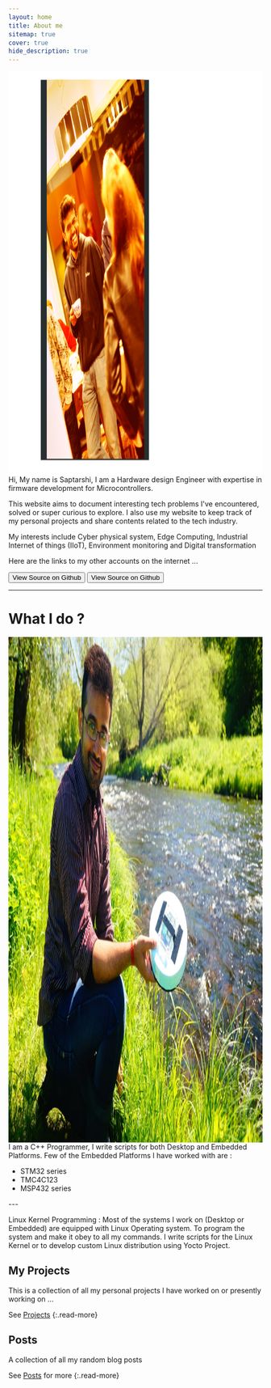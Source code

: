 ```yaml
---
layout: home
title: About me
sitemap: true
cover: true
hide_description: true
---
```



<html>
<img src="/images/about_frame.png" alt="Name tags of attended MUN conferences" align="right" width="670" height ="800" />



</html>





<p>Hi, My name is Saptarshi, I am a Hardware design Engineer with expertise in firmware development for Microcontrollers. 

This website aims to document interesting tech problems I've
encountered, solved or super curious to explore. I also use my website to keep track of my personal projects and share contents related to the tech industry. </p>
<p>

My interests include Cyber physical system, Edge Computing, Industrial Internet of things (IIoT), Environment monitoring and Digital transformation</p>

<p> Here are the links to my other accounts on the internet ... </p>

<button class="btn btn-sm btn-primary" onclick=" window.open('https://github.com/TsekNet/PowerShell-Profile','_blank')" value="View Source on Github">
  <small class="icon-github"></small> View Source on Github
</button>

<button class="btn btn-sm btn-primary" onclick=" window.open('https://github.com/TsekNet/PowerShell-Profile','_blank')" value="View Source on Github">
  <small class="icon-linkedin"></small> View Source on Github
</button>





---
# What I do ?


<html>
<head>
<title>Font Awesome Icons</title>
<meta name="viewport" content="width=device-width, initial-scale=1">
<link rel="stylesheet" href="https://cdnjs.cloudflare.com/ajax/libs/font-awesome/4.7.0/css/font-awesome.min.css">
</head>
<body>
<img src="/images/Image_lake.jpeg" alt="just my pic" align="right"  width="600" height ="1000" />
<i class="fa fa-microchip fa-2x fa-pull-left fa-border" style="color: #4FB1BA
;"></i>
I am a C++ Programmer, I write scripts for both Desktop and Embedded Platforms. Few of the Embedded Platforms I have worked with are :
<ul>
<li> STM32 series </li> 
<li> TMC4C123 </li> 
<li> MSP432 series </li>
</ul>
</body>
</html>
---

<html>
<head>
<title>Font Awesome Icons</title>
<meta name="viewport" content="width=device-width, initial-scale=1">
<link rel="stylesheet" href="https://cdnjs.cloudflare.com/ajax/libs/font-awesome/4.7.0/css/font-awesome.min.css">
</head>
<body>

<i class="fa fa-linux fa-2x fa-pull-left fa-border" style="color: #4FB1BA
;"></i>
 Linux Kernel Programming : Most of the systems I work on (Desktop or Embedded) are equipped with Linux Operating system. To program the system and make it obey to all my commands. I write scripts for the Linux Kernel or to develop custom Linux distribution using Yocto Project. 
 

</body>
</html>

## My Projects 
This is a collection of all my personal projects I have worked on or presently working on ...
<!--projects-->
See [Projects](/projects/)
{:.read-more}



## Posts
A collection of all my random blog posts 
<!--posts-->

See [Posts](/posts/) for more
{:.read-more}
